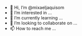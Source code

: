 - 👋 Hi, I’m @mixaeljaquisom
- 👀 I’m interested in ...
- 🌱 I’m currently learning ...
- 💞️ I’m looking to collaborate on ...
- 📫 How to reach me ...

<!---
mixaeljaquisom/mixaeljaquisom is a ✨ special ✨ repository because its `README.md` (this file) appears on your GitHub profile.
You can click the Preview link to take a look at your changes.
--->
